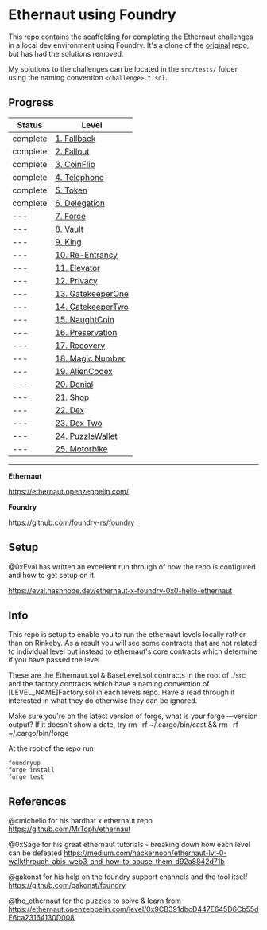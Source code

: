 # Ethernaut using Foundry

This repo contains the scaffolding for completing the Ethernaut challenges in a local dev environment using Foundry. It's a clone of the [original](https://github.com/ciaranmcveigh5/ethernaut-x-foundry) repo, but has had the solutions removed.

My solutions to the challenges can be located in the `src/tests/` folder, using the naming convention `<challenge>.t.sol`.

## Progress

| Status   | Level                                  |
| -------- | -------------------------------------- |
| complete | [1. Fallback](src/Fallback)            |
| complete | [2. Fallout](src/Fallout)              |
| complete | [3. CoinFlip](src/CoinFlip)            |
| complete | [4. Telephone](src/Telephone)          |
| complete      | [5. Token](src/Token)                  |
| complete      | [6. Delegation](src/Delegation)        |
| ---      | [7. Force](src/Force)                  |
| ---      | [8. Vault](src/Vault)                  |
| ---      | [9. King](src/King)                    |
| ---      | [10. Re-Entrancy](src/Reentrance)      |
| ---      | [11. Elevator](src/Elevator)           |
| ---      | [12. Privacy](src/Privacy)             |
| ---      | [13. GatekeeperOne](src/GatekeeperOne) |
| ---      | [14. GatekeeperTwo](src/GatekeeperTwo) |
| ---      | [15. NaughtCoin](src/NaughtCoin)       |
| ---      | [16. Preservation](src/Preservation)   |
| ---      | [17. Recovery](src/Recovery)           |
| ---      | [18. Magic Number](src/MagicNum)       |
| ---      | [19. AlienCodex](src/AlienCodex)       |
| ---      | [20. Denial](src/Denial)               |
| ---      | [21. Shop](src/Shop)                   |
| ---      | [22. Dex](src/Dex)                     |
| ---      | [23. Dex Two](src/DexTwo)              |
| ---      | [24. PuzzleWallet](src/PuzzleWallet)   |
| ---      | [25. Motorbike](src/Motorbike)         |

---

**Ethernaut**

https://ethernaut.openzeppelin.com/

**Foundry**

https://github.com/foundry-rs/foundry

## Setup

@0xEval has written an excellent run through of how the repo is configured and how to get setup on it.

https://eval.hashnode.dev/ethernaut-x-foundry-0x0-hello-ethernaut

## Info

This repo is setup to enable you to run the ethernaut levels locally rather than on Rinkeby. As a result you will see some contracts that are not related to individual level but instead to ethernaut's core contracts which determine if you have passed the level.

These are the Ethernaut.sol & BaseLevel.sol contracts in the root of ./src and the factory contracts which have a naming convention of [LEVEL_NAME]Factory.sol in each levels repo. Have a read through if interested in what they do otherwise they can be ignored.

Make sure you're on the latest version of forge, what is your forge —version output?
If it doesn’t show a date, try rm -rf ~/.cargo/bin/cast && rm -rf ~/.cargo/bin/forge

At the root of the repo run

```
foundryup
forge install
forge test
```

## References

@cmichelio for his hardhat x ethernaut repo
https://github.com/MrToph/ethernaut

@0xSage for his great ethernaut tutorials - breaking down how each level can be defeated
https://medium.com/hackernoon/ethernaut-lvl-0-walkthrough-abis-web3-and-how-to-abuse-them-d92a8842d71b

@gakonst for his help on the foundry support channels and the tool itself
https://github.com/gakonst/foundry

@the_ethernaut for the puzzles to solve & learn from
https://ethernaut.openzeppelin.com/level/0x9CB391dbcD447E645D6Cb55dE6ca23164130D008
